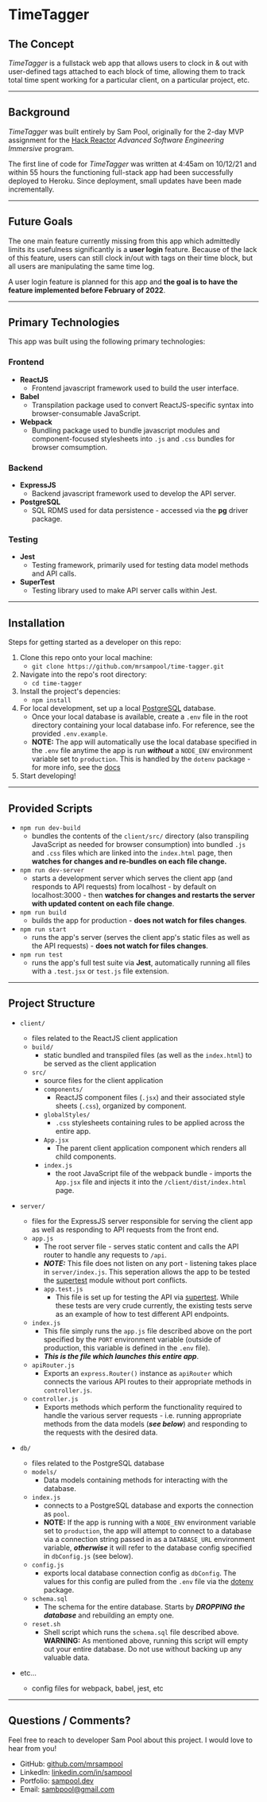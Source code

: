 # TimeTagger

## The Concept

*TimeTagger* is a fullstack web app that allows users to clock in & out with user-defined tags attached to each block of time, allowing them to track total time spent working for a particular client, on a particular project, etc.

---

## Background

*TimeTagger* was built entirely by Sam Pool, originally for the 2-day MVP assignment for the [Hack Reactor](https://www.hackreactor.com/) *Advanced Software Engineering Immersive* program.

The first line of code for *TimeTagger* was written at 4:45am on 10/12/21 and within 55 hours the functioning full-stack app had been successfully deployed to Heroku. Since deployment, small updates have been made incrementally.

---

## Future Goals

The one main feature currently missing from this app which admittedly limits its usefulness significantly is a **user login** feature. Because of the lack of this feature, users can still clock in/out with tags on their time block, but all users are manipulating the same time log.

A user login feature is planned for this app and **the goal is to have the feature implemented before February of 2022**.

---

## Primary Technologies

This app was built using the following primary technologies:

### Frontend
- **ReactJS**
    - Frontend javascript framework used to build the user interface.
- **Babel**
    - Transpilation package used to convert ReactJS-specific syntax into browser-consumable JavaScript.
- **Webpack**
    - Bundling package used to bundle javascript modules and component-focused stylesheets into ```.js``` and ```.css``` bundles for browser comsumption.

### Backend
- **ExpressJS**
    - Backend javascript framework used to develop the API server.
- **PostgreSQL**
    - SQL RDMS used for data persistence - accessed via the **pg** driver package.

### Testing
- **Jest**
    - Testing framework, primarily used for testing data model methods and API calls.
- **SuperTest**
    - Testing library used to make API server calls within Jest.

---

## Installation

Steps for getting started as a developer on this repo:

1. Clone this repo onto your local machine:
    - ```git clone https://github.com/mrsampool/time-tagger.git```
2. Navigate into the repo's root directory:
    - ```cd time-tagger```
3. Install the project's depencies:
    - ```npm install```
4. For local development, set up a local [PostgreSQL](https://www.postgresql.org/docs/) database.
    - Once your local database is available, create a ```.env``` file in the root directory containing your local database info. For reference, see the provided ```.env.example```.
    - **NOTE:** The app will automatically use the local database specified in the ```.env``` file anytime the app is run ***without*** a ```NODE_ENV``` environment variable set to ```production```. This is handled by the ```dotenv``` package - for more info, see the [docs](https://www.npmjs.com/package/dotenv)
4. Start developing!

---

## Provided Scripts

- ```npm run dev-build```
    - bundles the contents of the ```client/src/``` directory (also transpiling JavaScript as needed for browser consumption) into bundled ```.js``` and ```.css``` files which are linked into the ```index.html``` page, then __watches for changes and re-bundles on each file change.__
- ```npm run dev-server```
    - starts a development server which serves the client app (and responds to API requests) from localhost - by default on localhost:3000 - then __watches for changes and restarts the server with updated content on each file change__.
- ```npm run build```
    - builds the app for production - __does not watch for files changes__.
- ```npm run start```
    - runs the app's server (serves the client app's static files as well as the API requests) - __does not watch for files changes__.
- ```npm run test```
    - runs the app's full test suite via **Jest**, automatically running all files with a `.test.jsx` or `test.js` file extension.

---

## Project Structure


- ```client/```
    - files related to the ReactJS client application
    - ```build/```
        - static bundled and transpiled files (as well as the ```index.html```) to be served as the client application
    - ```src/```
        - source files for the client application
        - ```components/```
            - ReactJS component files (```.jsx```) and their associated style sheets (```.css```), organized by component.
        - ```globalStyles/```
            - ```.css``` stylesheets containing rules to be applied across the entire app.
        - ```App.jsx```
            - The parent client application component which renders all child components.
        - ```index.js```
            - the root JavaScript file of the webpack bundle - imports the ```App.jsx``` file and injects it into the ```/client/dist/index.html``` page.


- ```server/```
    - files for the ExpressJS server responsible for serving the client app as well as responding to API requests from the front end.
    - ```app.js```
      - The root server file - serves static content and calls the API router to handle any requests to ```/api```.
      - ***NOTE:*** This file does not listen on any port - listening takes place in ```server/index.js```. This seperation allows the app to be tested the [supertest](https://www.npmjs.com/package/supertest) module without port conflicts.
      - ```app.test.js```
        - This file is set up for testing the API via [supertest](https://www.npmjs.com/package/supertest). While these tests are very crude currently, the existing tests serve as an example of how to test different API endpoints.
    - ```index.js```
      - This file simply runs the ```app.js``` file described above on the port specified by the ```PORT``` environment variable (outside of production, this variable is defined in the ```.env``` file).
      - ***This is the file which launches this entire app***.
    - ```apiRouter.js```
      - Exports an ```express.Router()``` instance as ```apiRouter``` which connects the various API routes to their appropriate methods in ```controller.js```.
    - ```controller.js```
      - Exports methods which perform the functionality required to handle the various server requests - i.e. running appropriate methods from the data models (***see below***) and responding to the requests with the desired data.
- ```db/```
  - files related to the PostgreSQL database
  - ```models/```
    - Data models containing methods for interacting with the database.
  - ```index.js```
    - connects to a PostgreSQL database and exports the connection as ```pool```.
    - **NOTE:** If the app is running with a ```NODE_ENV``` environment variable set to ```production```, the app will attempt to connect to a database via a connection string passed in as a ```DATABASE_URL``` environment variable, ***otherwise*** it will refer to the database config specified in ```dbConfig.js``` (see below).
  - ```config.js```
    - exports local database connection config as ```dbConfig```. The values for this config are pulled from the ```.env``` file via the [dotenv](https://www.npmjs.com/package/dotenv) package.
  - ```schema.sql```
    - The schema for the entire database. Starts by ***DROPPING the database*** and rebuilding an empty one.
  - ```reset.sh```
    - Shell script which runs the ```schema.sql``` file described above. **WARNING:** As mentioned above, running this script will empty out your entire database. Do not use without backing up any valuable data.

- etc...
    - config files for webpack, babel, jest, etc

---

## Questions / Comments?

Feel free to reach to developer Sam Pool about this project. I would love to hear from you!

- GitHub: [github.com/mrsampool](https://github.com/mrsampool)
- LinkedIn: [linkedin.com/in/sampool](https://www.linkedin.com/in/sampool/)
- Portfolio: [sampool.dev](https://sampool.dev/)
- Email: sambpool@gmail.com